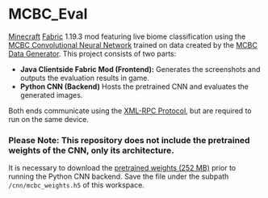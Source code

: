 # MCBC_Eval
[Minecraft](https://www.minecraft.net/) [Fabric](https://fabricmc.net/) 1.19.3 mod featuring live biome classification using the [MCBC Convolutional Neural Network](https://github.com/svenschreiber/mcbc) trained on data created by the [MCBC Data Generator](https://github.com/OfficialLahusa/mcbc_datagen). This project consists of two parts:
- **Java Clientside Fabric Mod (Frontend):** Generates the screenshots and outputs the evaluation results in game.
- **Python CNN (Backend)** Hosts the pretrained CNN and evaluates the generated images.

Both ends communicate using the [XML-RPC Protocol](http://xmlrpc.com/), but are required to run on the same device.

### **Please Note:** This repository does not include the pretrained weights of the CNN, only its architecture.
It is necessary to download the [pretrained weights (252 MB)](https://www.dropbox.com/s/9864380t9npznma/mcbc_weights.h5?dl=1) prior to running the Python CNN backend. Save the file under the subpath `/cnn/mcbc_weights.h5` of this workspace.
